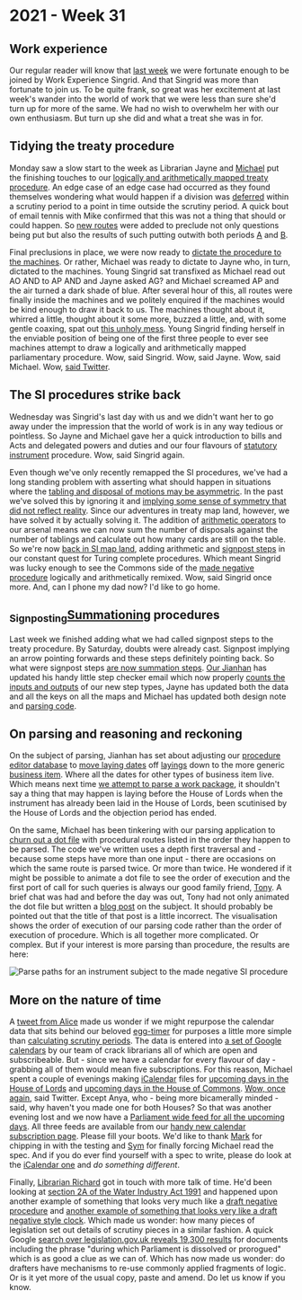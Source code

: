 # 2021 - Week 31

## Work experience

Our regular reader will know that [last week](https://ukparliament.github.io/ontologies/meta/weeknotes/2021/30/) we were fortunate enough to be joined by Work Experience Singrid. And that Singrid was more than fortunate to join us. To be quite frank, so great was her excitement at last week's wander into the world of work that we were less than sure she'd turn up for more of the same. We had no wish to overwhelm her with our own enthusiasm. But turn up she did and what a treat she was in for.

## Tidying the treaty procedure

Monday saw a slow start to the week as Librarian Jayne and [Michael](https://twitter.com/fantasticlife) put the finishing touches to our [logically and arithmetically mapped treaty procedure](https://ukparliament.github.io/ontologies/procedure/flowcharts/crag-treaties/logic-gates/crag-treaties.pdf). An edge case of an edge case had occurred as they found themselves wondering what would happen if a division was [deferred](https://www.parliament.uk/site-information/glossary/deferred-divisions/) within a scrutiny period to a point in time outside the scrutiny period. A quick bout of email tennis with Mike confirmed that this was not a thing that should or could happen. So [new routes](https://trello.com/c/YL9H51ai/140-mh-pe-ma-does-the-clocks-ending-preclude-deferred-fatal-questions) were added to preclude not only questions being put but also the results of such putting outwith both periods [A](https://www.legislation.gov.uk/ukpga/2010/25/section/20#section-20-2) and [B](https://www.legislation.gov.uk/ukpga/2010/25/section/20#section-20-5).

Final preclusions in place, we were now ready to [dictate the procedure to the machines](https://trello.com/c/4y6ZiIPk/153-enter-treaty-data). Or rather, Michael was ready to dictate to Jayne who, in turn, dictated to the machines. Young Singrid sat transfixed as Michael read out AO AND to AP AND and Jayne asked AG? and Michael screamed AP and the air turned a dark shade of blue. After several hour of this, all routes were finally inside the machines and we politely enquired if the machines would be kind enough to draw it back to us. The machines thought about it, whirred a little, thought about it some more, buzzed a little, and, with some gentle coaxing, spat out [this unholy mess](https://ukparliament.github.io/ontologies/procedure/flowcharts/crag-treaties/logic-gates/crag-treaties.svg). Young Singrid finding herself in the enviable position of being one of the first three people to ever see machines attempt to draw a logically and arithmetically mapped parliamentary procedure. Wow, said Singrid. Wow, said Jayne. Wow, said Michael. Wow, [said Twitter](https://twitter.com/fantasticlife/status/1422585080900378632).

## The SI procedures strike back

Wednesday was Singrid's last day with us and we didn't want her to go away under the impression that the world of work is in any way tedious or pointless. So Jayne and Michael gave her a quick introduction to bills and Acts and delegated powers and duties and our four flavours of [statutory instrument](https://en.wikipedia.org/wiki/Statutory_instrument_(UK)) procedure. Wow, said Singrid again.

Even though we've only recently remapped the SI procedures, we've had a long standing problem with asserting what should happen in situations where the [tabling and disposal of motions may be asymmetric](https://ukparliament.github.io/ontologies/procedure/flowcharts/meta/design-notes/with-route-types/#limitations-in-parsing-procedure-maps-symmetry-of-multiple-actualisations). In the past we've solved this by ignoring it and [implying some sense of symmetry that did not reflect reality](https://ukparliament.github.io/ontologies/procedure/flowcharts/meta/design-notes/with-route-types/#withdrawals-preclusions-between-multiple-and-non-multiple-steps). Since our adventures in treaty map land, however, we have solved it by actually solving it. The addition of [arithmetic operators](https://ukparliament.github.io/ontologies/procedure/flowcharts/meta/design-notes/with-step-types/#arithmetic-steps) to our arsenal means we can now sum the number of disposals against the number of tablings and calculate out how many cards are still on the table. So we're now [back in SI map land](https://trello.com/c/oHRtD4ru/159-redo-all-si-procedures), adding arithmetic and [signpost steps](https://ukparliament.github.io/ontologies/procedure/flowcharts/meta/design-notes/with-step-types/#summation-steps) in our constant quest for Turing complete procedures. Which meant Singrid was lucky enough to see the Commons side of the [made negative procedure](https://ukparliament.github.io/ontologies/procedure/flowcharts/sis/logic-gates/made-negative.pdf) logically and arithmetically remixed. Wow, said Singrid once more. And, can I phone my dad now? I'd like to go home.

## <sub>Signposting</sub><ins>Summationing</ins> procedures

Last week we finished adding what we had called signpost steps to the treaty procedure. By Saturday, doubts were already cast. Signpost implying an arrow pointing forwards and these steps definitely pointing back. So what were signpost steps [are now summation steps](https://trello.com/c/y92h05GS/164-update-signpost-step-to-summation-step). [Our Jianhan](https://twitter.com/jianhanzhu) has updated his handy little step checker email which now properly [counts the inputs and outputs](https://ukparliament.github.io/ontologies/procedure/flowcharts/meta/design-notes/with-step-types/#validating-inputs-and-outputs-to-steps) of our new step types, Jayne has updated both the data and all the keys on all the maps and Michael has updated both design note and [parsing code](https://api.parliament.uk/procedures/comments/summation_step.rb.html).

## On parsing and reasoning and reckoning

On the subject of parsing, Jianhan has set about adjusting our [procedure editor database](https://github.com/ukparliament/ontologies/blob/master/procedure/meta/editor/schema.pdf) to [move laying dates](https://trello.com/c/YSqaw3F6/8-ensure-laying-business-items-have-a-business-item-date) off [layings](https://ukparliament.github.io/ontologies/laying/laying-ontology.html) down to the more generic [business item](https://ukparliament.github.io/ontologies/procedure/procedure-ontology.html#d4e211). Where all the dates for other types of business item live. Which means next time [we attempt to parse a work package](https://api.parliament.uk/procedures/work-packages/9), it shouldn't say a thing that may happen is laying before the House of Lords when the instrument has already been laid in the House of Lords, been scutinised by the House of Lords and the objection period has ended.

On the same, Michael has been tinkering with our parsing application to [churn out a dot file](https://api.parliament.uk/procedures/work-packages/9/parse/log.dot) with procedural routes listed in the order they happen to be parsed. The code we've written uses a depth first traversal and - because some steps have more than one input - there are occasions on which the same route is parsed twice. Or more than twice. He wondered if it might be possible to animate a dot file to see the order of execution and the first port of call for such queries is always our good family friend, [Tony](https://twitter.com/psychemedia). A brief chat was had and before the day was out, Tony had not only animated the dot file but written a [blog post](https://blog.ouseful.info/2021/08/03/animating-graphviz-dot-files-how-parliamentary-processes-flow/) on the subject. It should probably be pointed out that the title of that post is a little incorrect. The visualisation shows the order of execution of our parsing code rather than the order of execution of procedure. Which is all together more complicated. Or complex. But if your interest is more parsing than procedure, the results are here:

<img src="https://ukparliament.github.io/ontologies/meta/weeknotes/2021/31/parse.gif" alt="Parse paths for an instrument subject to the made negative SI procedure" title="Parse paths for an instrument subject to the made negative SI procedure" />

## More on the nature of time

A [tweet from Alice](https://twitter.com/aliceolilly/status/1422256407936647179) made us wonder if we might repurpose the calendar data that sits behind our beloved [egg-timer](https://parliament-calendar.herokuapp.com/) for purposes a little more simple than [calculating scrutiny periods](https://parliament-calendar.herokuapp.com/meta/comments). The data is entered into [a set of Google calendars](https://twitter.com/madenlaid/status/1422477096090284049) by our team of crack librarians all of which are open and subscribeable. But - since we have a calendar for every flavour of day - grabbing all of them would mean five subscriptions. For this reason, Michael spent a couple of evenings making [iCalendar](https://en.wikipedia.org/wiki/ICalendar) files for [upcoming days in the House of Lords](https://parliament-calendar.herokuapp.com/houses/2/upcoming.ics) and [upcoming days in the House of Commons](https://parliament-calendar.herokuapp.com/houses/1/upcoming.ics). [Wow, once again](https://twitter.com/fantasticlife/status/1423003320982065156), said Twitter. Except Anya, who - being more bicamerally minded - said, why haven't you made one for both Houses? So that was another evening lost and we now have a [Parliament wide feed for all the upcoming days](https://parliament-calendar.herokuapp.com/houses/upcoming.ics). All three feeds are available from our [handy new calendar subscription page](https://parliament-calendar.herokuapp.com/meta/subscribe). Please fill your boots. We'd like to thank [Mark](https://twitter.com/marxculture) for chipping in with the testing and [Sym](https://twitter.com/symroe) for finally forcing Michael read the spec. And if you do ever find yourself with a spec to write, please do look at the [iCalendar one](https://www.ietf.org/rfc/rfc2445.txt) and *do something different*.

Finally, [Librarian Richard](https://twitter.com/Richard24235966) got in touch with more talk of time. He'd been looking at [section 2A of the Water Industry Act 1991](https://www.legislation.gov.uk/ukpga/1991/56/section/2A) and happened upon another example of something that looks very much like a [draft negative procedure](https://ukparliament.github.io/ontologies/procedure/flowcharts/sis/logic-gates/draft-negative.pdf) and [another example of something that looks very like a draft negative style clock](https://www.legislation.gov.uk/ukpga/1991/56/section/2A#section-2A-8). Which made us wonder: how many pieces of legislation set out details of scrutiny pieces in a similar fashion. A quick Google [search over legislation.gov.uk reveals 19,300 results](https://www.google.com/search?q=%22during+which+Parliament+is+dissolved+or+prorogued%22+site%3Alegislation.gov.uk&biw=1220&bih=658&sxsrf=ALeKk01AujFtRQD-TE1xzDCKy3TZPaCrIw%3A1628342970637&ei=uooOYbm5JpL2gAam1rK4Bg&oq=%22during+which+Parliament+is+dissolved+or+prorogued%22+site%3Alegislation.gov.uk&gs_lcp=Cgdnd3Mtd2l6EANKBAhBGAFQm9gGWJvYBmDf3gZoAXAAeACAAUuIAYUBkgEBMpgBAKABAqABAcABAQ&sclient=gws-wiz&ved=0ahUKEwi5_tiigp_yAhUSO8AKHSarDGcQ4dUDCA4&uact=5) for documents including the phrase "during which Parliament is dissolved or prorogued" which is as good a clue as we can of. Which has now made us wonder: do drafters have mechanisms to re-use commonly applied fragments of logic. Or is it yet more of the usual copy, paste and amend. Do let us know if you know.

